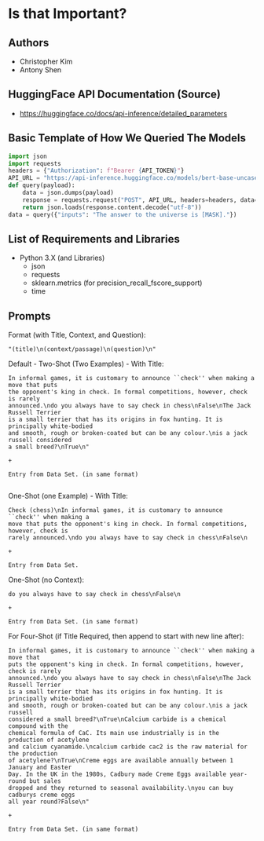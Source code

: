 # Is that Important?





## Authors

- Christopher Kim
- Antony Shen


## HuggingFace API Documentation (Source)

- https://huggingface.co/docs/api-inference/detailed_parameters
## Basic Template of How We Queried The Models

```python
import json
import requests
headers = {"Authorization": f"Bearer {API_TOKEN}"}
API_URL = "https://api-inference.huggingface.co/models/bert-base-uncased"
def query(payload):
    data = json.dumps(payload)
    response = requests.request("POST", API_URL, headers=headers, data=data)
    return json.loads(response.content.decode("utf-8"))
data = query({"inputs": "The answer to the universe is [MASK]."})
```
## List of Requirements and Libraries

- Python 3.X (and Libraries)
    - json
    - requests
    - sklearn.metrics (for precision_recall_fscore_support)
    - time
    
## Prompts

Format (with Title, Context, and Question):
```
"(title)\n(context/passage)\n(question)\n"
```

Default - Two-Shot (Two Examples) - With Title:
```
In informal games, it is customary to announce ``check'' when making a move that puts
the opponent's king in check. In formal competitions, however, check is rarely
announced.\ndo you always have to say check in chess\nFalse\nThe Jack Russell Terrier
is a small terrier that has its origins in fox hunting. It is principally white-bodied
and smooth, rough or broken-coated but can be any colour.\nis a jack russell considered
a small breed?\nTrue\n"

+

Entry from Data Set. (in same format)
    
```

One-Shot (one Example) - With Title:
```
Check (chess)\nIn informal games, it is customary to announce ``check'' when making a
move that puts the opponent's king in check. In formal competitions, however, check is
rarely announced.\ndo you always have to say check in chess\nFalse\n

+

Entry from Data Set.
```
One-Shot (no Context):
```
do you always have to say check in chess\nFalse\n

+

Entry from Data Set. (in same format)
```
For Four-Shot (if Title Required, then append to start with new line after):
```
In informal games, it is customary to announce ``check'' when making a move that 
puts the opponent's king in check. In formal competitions, however, check is rarely
announced.\ndo you always have to say check in chess\nFalse\nThe Jack Russell Terrier 
is a small terrier that has its origins in fox hunting. It is principally white-bodied
and smooth, rough or broken-coated but can be any colour.\nis a jack russell 
considered a small breed?\nTrue\nCalcium carbide is a chemical compound with the 
chemical formula of CaC. Its main use industrially is in the production of acetylene 
and calcium cyanamide.\ncalcium carbide cac2 is the raw material for the production 
of acetylene?\nTrue\nCreme eggs are available annually between 1 January and Easter 
Day. In the UK in the 1980s, Cadbury made Creme Eggs available year-round but sales
dropped and they returned to seasonal availability.\nyou can buy cadburys creme eggs
all year round?False\n"

+

Entry from Data Set. (in same format)
```
